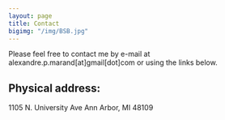 ```yaml
---
layout: page
title: Contact
bigimg: "/img/BSB.jpg"
---
```


Please feel free to contact me by e-mail at alexandre.p.marand[at]gmail[dot]com or using the links below.

## Physical address:
1105 N. University Ave
Ann Arbor, MI 48109
